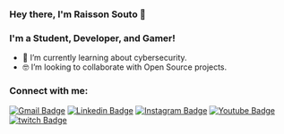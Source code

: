 ### Hey there, I'm Raisson Souto 👋

### I'm a Student, Developer, and Gamer!
<!-- - 🔭 I’m currently working on a [web app](https://github.com/raissonsouto/bin2dec). -->
- 🌱 I’m currently learning about cybersecurity.
- 🤓 I’m looking to collaborate with Open Source projects.
<!--
- 🥅 2021 Goals: Improve my [react app](https://github.com/raissonsouto/bin2dec).

<!--
### Languages and Tools:
<img align="left" alt="Python" width="26px" src="https://raw.githubusercontent.com/github/explore/80688e429a7d4ef2fca1e82350fe8e3517d3494d/topics/python/python.png" />
<img align="left" alt="Python" width="26px" src="https://raw.githubusercontent.com/github/explore/80688e429a7d4ef2fca1e82350fe8e3517d3494d/topics/python/.png" />
<img align="left" alt="JavaScript" width="26px" src="https://raw.githubusercontent.com/github/explore/80688e429a7d4ef2fca1e82350fe8e3517d3494d/topics/javascript/javascript.png" />
<img align="left" alt="Node.js" width="26px" src="https://raw.githubusercontent.com/github/explore/80688e429a7d4ef2fca1e82350fe8e3517d3494d/topics/nodejs/nodejs.png" />
<img align="left" alt="Git" width="26px" src="https://raw.githubusercontent.com/github/explore/80688e429a7d4ef2fca1e82350fe8e3517d3494d/topics/git/git.png" />
<img align="left" alt="bash file" width="26px" src="https://raw.githubusercontent.com/github/explore/80688e429a7d4ef2fca1e82350fe8e3517d3494d/topics/terminal/terminal.png" /></br>
-->
### Connect with me:

[![Gmail Badge](https://img.shields.io/badge/GMAIL-%23DC322F.svg?&style=for-the-badge&logo=gmail&logoColor=white)](mailto:raisson.souto@ccc.ufcg.edu.br)
[![Linkedin Badge](https://img.shields.io/badge/linkedin%20-%230077B5.svg?&style=for-the-badge&logo=linkedin&logoColor=white)](https://www.linkedin.com/in/raissonsouto/)
[![Instagram Badge](https://img.shields.io/badge/instagram-%238a2be2.svg?&style=for-the-badge&logo=instagram&logoColor=white)](https://www.instagram.com/raissonsouto)
[![Youtube Badge](https://img.shields.io/badge/youtube%20-%23DC322F.svg?&style=for-the-badge&logo=youtube&logoColor=white)](https://www.youtube.com/channel/UCvPUTnTXWzwUebmLrQl0QIA)
[![twitch Badge](https://img.shields.io/badge/twitch-%238a2be2.svg?&style=for-the-badge&logo=twitch&logoColor=white)](https://twitch.tv/raissonsouto1)

